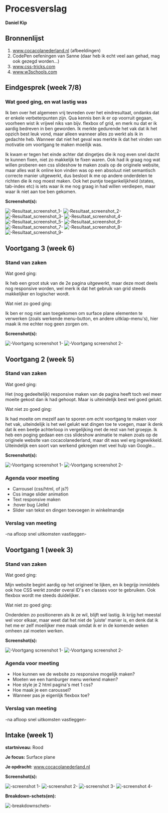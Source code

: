 # Procesverslag
**Daniel Kip**



## Bronnenlijst
1. www.cocacolanederland.nl (afbeeldingen)
2. CodePen oefeningen van Sanne (daar heb ik echt veel aan gehad, mag ook gezegd worden...)
3. www.css-tricks.com
4. www.w3schools.com



## Eindgesprek (week 7/8)

### Wat goed ging, en wat lastig was

Ik ben over het algemeen vrij tevreden over het eindresultaat, ondanks dat er enkele verbeterpunten zijn. Qua kennis ben ik er op voorruit gegaan, voorheen wist ik vrijwel niks van bijv. flexbox of grid, en merk nu dat er ik aardig bedreven in ben geworden.
Ik merkte gedurende het vak dat ik het opzich best leuk vond, maar alleen wanneer alles zo werkt als ik in gedachte heb. Wanneer dat niet het geval was merkte ik dat het vinden van motivatie om voortgang te maken moeilijk was. 

Ik kwam er tegen het einde achter dat dingetjes die ik nog even snel dacht te kunnen fixen, niet zo makkelijk te fixen waren. Ook had ik graag nog wat willen proberen een css slideshow te maken zoals op de originele website, maar alles wat ik online kon vinden was op een absoluut niet semantisch correcte manier uitgewerkt, dus besloot ik me op andere onderdelen te richten die ik nog moest maken. Ook het puntje toegankelijkheid (states, tab-index etc) is iets waar ik me nog graag in had willen verdiepen, maar waar ik niet aan toe ben gekomen.


**Screenshot(s):**

![-Resultaat_screenshot_1-](images/Eindresultaat_1.png)
![-Resultaat_screenshot_2-](images/Eindresultaat_2.png)
![-Resultaat_screenshot_3-](images/Eindresultaat_3.png)
![-Resultaat_screenshot_4-](images/Eindresultaat_4.png)
![-Resultaat_screenshot_5-](images/Eindresultaat_5.png)
![-Resultaat_screenshot_6-](images/Eindresultaat_6.png)
![-Resultaat_screenshot_7-](images/Eindresultaat_7.png)
![-Resultaat_screenshot_8-](images/Eindresultaat_8.png)
![-Resultaat_screenshot_9-](images/Eindresultaat_9.png)



## Voortgang 3 (week 6)

### Stand van zaken

Wat goed ging:

Ik heb een groot stuk van de 2e pagina uitgewerkt, maar deze moet deels nog responsive worden, wel merk ik dat het gebruik van grid steeds makkelijker en logischer wordt.

Wat niet zo goed ging:

Ik ben er nog niet aan toegekomen om surface plane elementen te verwerken (zoals werkende menu-button, en andere uitklap-menu's), hier maak ik me echter nog geen zorgen om.

**Screenshot(s):**

![-Voortgang screenshot 1-](images/Voortgang3.1.png)
![-Voortgang screenshot 2-](images/Voortgang3.2.png)


## Voortgang 2 (week 5)

### Stand van zaken

Wat goed ging:

Het (nog gedeeltelijk) responsive maken van de pagina heeft toch wel meer moeite gekost dan ik had gehoopt. Maar is uiteindelijk best wel goed gelukt.

Wat niet zo goed ging:

Ik had moeite om mezelf aan te sporen om echt voortgang te maken voor het vak, uiteindelijk is het wel gelukt wat dingen toe te voegen, maar ik denk dat ik een beetje achterloop in vergelijking met de rest van het groepje. Ik heb een poging gedaan een css slideshow animatie te maken zoals op de originele website van cocacolanederland, maar dit was wel erg ingewikkeld. Uiteindelijk een soort van werkend gekregen met veel hulp van Google...



**Screenshot(s):**

![-Voortgang screenshot 1-](images/Voortgang2.1.jpg)
![-Voortgang screenshot 2-](images/Voortgang2.2.png)


### Agenda voor meeting

- Carrousel (css/html, of js?)
- Css image slider animation
- Text responsive maken
- :hover bug (Jelle)
- Slider van tekst en dingen toevoegen in winkelmandje

### Verslag van meeting

-na afloop snel uitkomsten vastleggen-



## Voortgang 1 (week 3)

### Stand van zaken

Wat goed ging: 

Mijn website begint aardig op het origineel te lijken, en ik begrijp inmiddels ook hoe CSS werkt zonder overal ID's en classes voor te gebruiken. 
Ook flexbox wordt me steeds duidelijker.

Wat niet zo goed ging:

Onderdelen zo positioneren als ik ze wil, blijft wel lastig. ik krijg het meestal wel voor elkaar, maar weet dat het niet de 'juiste' manier is, en denk dat ik het me er zelf moeilijker mee maak omdat ik er in de komende weken omheen zal moeten werken.

**Screenshot(s):**

![-Voortgang screenshot 1-](images/voortgang1.png)
![-Voortgang screenshot 2-](images/voortgang2.png)

### Agenda voor meeting

- Hoe kunnen we de website zo responsive mogelijk maken?
- Moeten we een hamburger menu werkend maken?
- Hoe style je 2 html pagina's met 1 css?
- Hoe maak je een caroussel?
- Wanneer pas je eigenlijk flexbox toe?

### Verslag van meeting

-na afloop snel uitkomsten vastleggen-



## Intake (week 1)

**startniveau:** Rood

**Je focus:** Surface plane

**Je opdracht:** www.cocacolanederland.nl


**Screenshot(s):**

![-screenshot 1-](images/1.png)
![-screenshot 2-](images/2.png)
![-screenshot 3-](images/3.png)
![-screenshot 4-](images/4.png)

**Breakdown-schets(en):**

![-breakdownschets-](images/breakdown.png)
